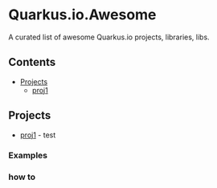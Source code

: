 # Quarkus.io.Awesome
A curated list of awesome Quarkus.io projects, libraries, libs.
 

## Contents

- [Projects](#projects)
  - [proj1](#proj1)


## Projects

- [proj1](https://google.com) - test


### Examples

### how to

